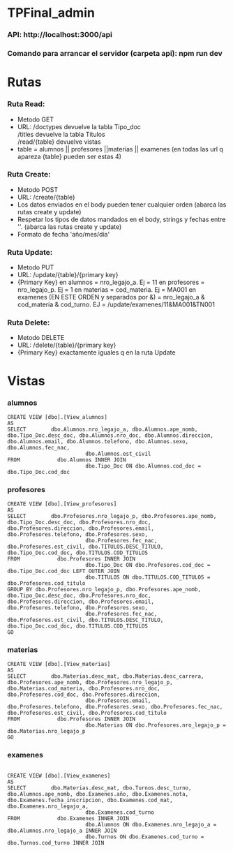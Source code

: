 # TPFinal_admin

### API: http://localhost:3000/api
### Comando para arrancar el servidor (carpeta api): npm run dev

# Rutas
### Ruta Read:
* Metodo GET
* URL:  /doctypes devuelve la tabla Tipo_doc <br /> /titles devuelve la tabla Titulos <br /> /read/{table} devuelve vistas 
* table = alumnos || profesores ||materias || examenes (en todas las url q apareza {table} pueden ser estas 4)
	
 
### Ruta Create:
* Metodo POST
* URL: /create/{table}
* Los datos enviados en el body pueden tener cualquier orden (abarca las rutas create y update)
* Respetar los tipos de datos mandados en el body, strings y fechas entre ''. (abarca las rutas create y update)
* Formato de fecha 'año/mes/dia'


### Ruta Update:
* Metodo PUT 
* URL: /update/{table}/{primary key}
* {Primary Key} en alumnos = nro_legajo_a. Ej = 11
               en profesores = nro_legajo_p. Ej = 1
		     en materias = cod_materia. Ej = MA001
			en examenes (EN ESTE ORDEN y separados por &) = nro_legajo_a & cod_materia & cod_turno. EJ = /update/examenes/11&MA001&TN001


### Ruta Delete:
* Metodo DELETE
* URL: /delete/{table}/{primary key}
* {Primary Key} exactamente iguales q en la ruta Update



# Vistas 

### alumnos

```
CREATE VIEW [dbo].[View_alumnos]
AS
SELECT        dbo.Alumnos.nro_legajo_a, dbo.Alumnos.ape_nomb, dbo.Tipo_Doc.desc_doc, dbo.Alumnos.nro_doc, dbo.Alumnos.direccion, dbo.Alumnos.email, dbo.Alumnos.telefono, dbo.Alumnos.sexo, dbo.Alumnos.fec_nac, 
                         dbo.Alumnos.est_civil
FROM            dbo.Alumnos INNER JOIN
                         dbo.Tipo_Doc ON dbo.Alumnos.cod_doc = dbo.Tipo_Doc.cod_doc
```



### profesores

```
CREATE VIEW [dbo].[View_profesores]
AS
SELECT        dbo.Profesores.nro_legajo_p, dbo.Profesores.ape_nomb, dbo.Tipo_Doc.desc_doc, dbo.Profesores.nro_doc, dbo.Profesores.direccion, dbo.Profesores.email, dbo.Profesores.telefono, dbo.Profesores.sexo, 
                         dbo.Profesores.fec_nac, dbo.Profesores.est_civil, dbo.TITULOS.DESC_TITULO, dbo.Tipo_Doc.cod_doc, dbo.TITULOS.COD_TITULOS
FROM            dbo.Profesores INNER JOIN
                         dbo.Tipo_Doc ON dbo.Profesores.cod_doc = dbo.Tipo_Doc.cod_doc LEFT OUTER JOIN
                         dbo.TITULOS ON dbo.TITULOS.COD_TITULOS = dbo.Profesores.cod_titulo
GROUP BY dbo.Profesores.nro_legajo_p, dbo.Profesores.ape_nomb, dbo.Tipo_Doc.desc_doc, dbo.Profesores.nro_doc, dbo.Profesores.direccion, dbo.Profesores.email, dbo.Profesores.telefono, dbo.Profesores.sexo, 
                         dbo.Profesores.fec_nac, dbo.Profesores.est_civil, dbo.TITULOS.DESC_TITULO, dbo.Tipo_Doc.cod_doc, dbo.TITULOS.COD_TITULOS
GO
```



### materias

```
CREATE VIEW [dbo].[View_materias]
AS
SELECT        dbo.Materias.desc_mat, dbo.Materias.desc_carrera, dbo.Profesores.ape_nomb, dbo.Profesores.nro_legajo_p, dbo.Materias.cod_materia, dbo.Profesores.nro_doc, dbo.Profesores.cod_doc, dbo.Profesores.direccion, 
                         dbo.Profesores.email, dbo.Profesores.telefono, dbo.Profesores.sexo, dbo.Profesores.fec_nac, dbo.Profesores.est_civil, dbo.Profesores.cod_titulo
FROM            dbo.Profesores INNER JOIN
                         dbo.Materias ON dbo.Profesores.nro_legajo_p = dbo.Materias.nro_legajo_p
GO
```



### examenes

```

CREATE VIEW [dbo].[View_examenes]
AS
SELECT        dbo.Materias.desc_mat, dbo.Turnos.desc_turno, dbo.Alumnos.ape_nomb, dbo.Examenes.año, dbo.Examenes.nota, dbo.Examenes.fecha_inscripcion, dbo.Examenes.cod_mat, dbo.Examenes.nro_legajo_a, 
                         dbo.Examenes.cod_turno
FROM            dbo.Examenes INNER JOIN
                         dbo.Alumnos ON dbo.Examenes.nro_legajo_a = dbo.Alumnos.nro_legajo_a INNER JOIN
                         dbo.Turnos ON dbo.Examenes.cod_turno = dbo.Turnos.cod_turno INNER JOIN
  
 ```
